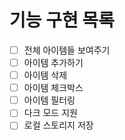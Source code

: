 # 기능 구현 목록

-   [ ] 전체 아이템들 보여주기
-   [ ] 아이템 추가하기
-   [ ] 아이템 삭제
-   [ ] 아이템 체크박스
-   [ ] 아이템 필터링
-   [ ] 다크 모드 지원
-   [ ] 로컬 스토리지 저장
